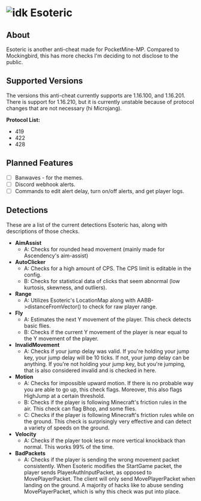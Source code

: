 # ![idk](https://media.discordapp.net/attachments/727159224320131133/826094659000205322/Esoteric_11A13E3.gif?width=50&height=50) Esoteric 

## About
Esoteric is another anti-cheat made for PocketMine-MP. Compared to Mockingbird, this has more checks
I'm deciding to not disclose to the public.

## Supported Versions
The versions this anti-cheat currently supports are 1.16.100, and 1.16.201. There is support for 1.16.210,
but it is currently unstable because of protocol changes that are not necessary (hi Microjang).

**Protocol List:**
- 419
- 422
- 428

## Planned Features
- [ ] Banwaves - for the memes.
- [ ] Discord webhook alerts.
- [ ] Commands to edit alert delay, turn on/off alerts, and get player logs.

## Detections
These are a list of the current detections Esoteric has, along with descriptions of those checks.

* **AimAssist**
    - A: Checks for rounded head movement (mainly made for Ascendency's aim-assist)
* **AutoClicker**
    - A: Checks for a high amount of CPS. The CPS limit is editable in the config.
    - B: Checks for statistical data of clicks that seem abnormal (low kurtosis, skewness, and outliers).
* **Range**
    - A: Utilizes Esoteric's LocationMap along with AABB->distanceFromVector() to check for raw player range.
* **Fly**
    - A: Estimates the next Y movement of the player. This check detects basic flies.
    - B: Checks if the current Y movement of the player is near equal to the  Y movement of the player.
* **InvalidMovement**
    - A: Checks if your jump delay was valid. If you're holding your jump key, your jump delay will be 10 ticks.
    If not, your jump delay can be anything. If you're not holding your jump key, but you're jumping, that is also considered invalid and is checked in here.
* **Motion**
    - A: Checks for impossible upward motion. If there is no probable way you are able to go up, this check flags.
    Moreover, this also flags HighJump at a certain threshold.
    - B: Checks if the player is following Minecraft's friction rules in the air. This check can flag Bhop, and
    some flies.
    - C: Checks if the player is following Minecraft's friction rules while on the ground. This check is surprisingly very effective
    and can detect a variety of speeds on the ground.
* **Velocity**
    - A: Checks if the player took less or more vertical knockback than normal. This works 99% of the time.
* **BadPackets**
    - A: Checks if the player is sending the wrong movement packet consistently. When Esoteric modifies the StartGame packet, the player sends
    PlayerAuthInputPacket, as opposed to MovePlayerPacket. The client will only send MovePlayerPacket when landing on the ground.
    A majority of hacks like to abuse sending MovePlayerPacket, which is why this check was put into place.  